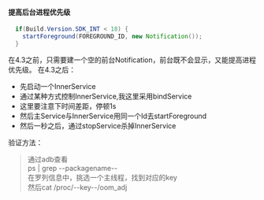 #### 提高后台进程优先级  
```Java
  if(Build.Version.SDK_INT < 18) {
    startForeground(FOREGROUND_ID, new Notification());
  }  
```  

在4.3之前，只需要建一个空的前台Notification，前台既不会显示，又能提高进程优先级。
在4.3之后：
>  
* 先启动一个InnerService  
* 通过某种方式控制InnerService,我这里采用bindService  
* 这里要注意下时间差距，停顿1s  
* 然后主Service与InnerService用同一个Id去startForeground  
* 然后一秒之后，通过stopService杀掉InnerService  

验证方法：
>  通过adb查看  
ps | grep --packagename--  
在罗列信息中，挑选一个主线程，找到对应的key  
然后cat /proc/--key--/oom_adj  
